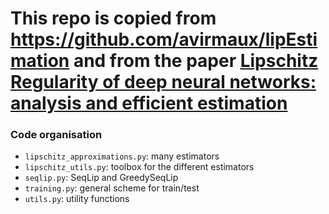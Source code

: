 # This repo is copied from https://github.com/avirmaux/lipEstimation and from the paper [Lipschitz Regularity of deep neural networks: analysis and efficient estimation](https://arxiv.org/abs/1805.10965)



### Code organisation

* `lipschitz_approximations.py`: many estimators
* `lipschitz_utils.py`: toolbox for the different estimators
* `seqlip.py`: SeqLip and GreedySeqLip
* `training.py`: general scheme for train/test
* `utils.py`: utility functions

